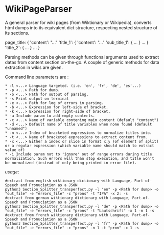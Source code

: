 # WikiPageParser

A general parser for wiki pages (from Wiktionary or Wikipedia), converts html dumps into its equivalent dict structure, respecting nested structure of its sections.

page_title: {
    'content': "..."
    'title_1': {
        'content': "..."
        'sub_title_1': {
            ...
        }
        ...
    }
    'title_2': {
        ...
    }
    ...
}

Parsing methods can be given through functional arguments used to extract datas from content section on-the-go.
A couple of generic methods for data extraction in wikis are given.


Command line parameters are :

    * -l <...> Language targeted. (i.e. 'en', 'fr', 'de', 'es'...)
    * -p <...> Path for dump.
    * -o <...> Path for output of parsing.
    * -s Print output on terminal
    * -e <...> Path for log of errors in parsing.
    * -b <...> Expression for left-side of bracket.
    * -k <...> Expression for right-side of bracket.
    * -a Include param to add empty contents.
    * -c <...> Name of variable contening main content (default "content")
    * -d <...> Default name of title variables when none found (default "unnamed")
    * -n <...> Index of bracketed expressions to normalize titles into.
    * -t <...> Name of bracketed expressions to extract content from.
    * -x <...> Either a index or slice in format x:y (of element of split) or a regular expression (which variable name should match to extract value of)
    * -i Include param not to 'ignore' out of range errors during title normalization. Such errors will than stop execution, and title won't be normalized (instead of only being printed in error file).


*usage*:

    #extract from english wiktionary dictionary with Language, Part-of-Speech and Pronuciation as a JSON
    python3 Section_Splitter_transperfect.py -l "en" -p <Path for dump> -o "out_file" -e "errors_file" -c "prons" -t "IPA" -x 2: -s
    #extract from german wiktionary dictionary with Language, Part-of-Speech and Pronuciation as a JSON
    python3 Section_Splitter_transperfect.py -l "de" -p <Path for dump> -o "out_file" -e "errors_file" -c "prons" -t "Lautschrift" -x 1 -n 1 -s
    #extract from french wiktionary dictionary with Language, Part-of-Speech and Pronuciation as a JSON
    python3 Section_Splitter_transperfect.py -l "fr" -p <Path for dump> -o "out_file" -e "errors_file" -c "prons" -n 1 -t "pron" -x 1 -s